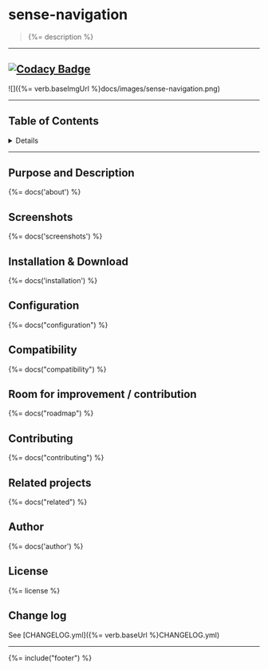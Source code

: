 # sense-navigation
> {%= description %}

---
[![Codacy Badge](https://api.codacy.com/project/badge/Grade/84d52444a6084f6cb3694424a968b036)](https://www.codacy.com/app/stefan-walther/sense-navigation?utm_source=github.com&amp;utm_medium=referral&amp;utm_content=stefanwalther/sense-navigation&amp;utm_campaign=badger)
---

![]({%= verb.baseImgUrl %}docs/images/sense-navigation.png)

---
## Table of Contents

<details>

<!-- toc -->

</details>

---

## Purpose and Description
{%= docs('about') %}

## Screenshots
{%= docs('screenshots') %}

## Installation & Download
{%= docs('installation') %}

## Configuration
{%= docs("configuration") %}

## Compatibility
{%= docs("compatibility") %}

## Room for improvement / contribution
{%= docs("roadmap") %}

## Contributing
{%= docs("contributing") %}

## Related projects
{%= docs("related") %}

## Author
{%= docs('author') %}

## License
{%= license %}

## Change log
See [CHANGELOG.yml]({%= verb.baseUrl %}CHANGELOG.yml)  

***

{%= include("footer") %}
